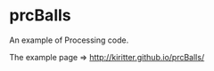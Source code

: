 prcBalls
========

An example of Processing code.

The example page => http://kiritter.github.io/prcBalls/
